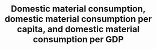 ---
actual_indicator_available: Personal Consumption Expenditure, Goods
actual_indicator_available_description: "Goods purchased by \u201Cpersons\u201D\u2014\
  that is, by households and by nonprofit institutions serving households (NPISHs)\u2014\
  who are resident in the United States."
comments_and_limitations: Values are nominal
computation_units: 'Domestic Material Consumption: Millions of Dollars, Per Capita:
  Dollars'
data_non_statistical: false
date_metadata_updated: '2017-10-20'
date_of_national_source_publication: 9/2017
goal_meta_link: http://unstats.un.org/sdgs/files/metadata-compilation/Metadata-Goal-12.pdf
graph: longitudinal
graph_title: US personal consumption expenditure (goods) per capita in millions of
  US dollars
graph_type: line
has_metadata: true
indicator: 12.2.2
indicator_definition: Domestic Material Consumption (DMC) is a standard material flow
  accounting (MFA) indicator and reports the apparent consumption of materials in
  a national economy. It is calculated as direct imports (IM) of material plus domestic
  extraction (DE) of materials minus direct exports (EX) of materials measured in
  metric tonnes. DMC measures the amount of materials that are used in economic processes.
  It does not include materials that are mobilized the process of domestic extraction
  but do not enter the economic process. DMC is based on official economic statistics
  and it requires some modelling to adapt the source data to the methodological requirements
  of the MFA. The accounting standard and accounting methods are set out in the EUROSTAT
  guidebooks for MFA accounts in the latest edition of 2013. MFA accounting is also
  part of the central framework of the System of integrated EnvironmentalEconomic
  Accounts (SEEA).
indicator_name: Domestic material consumption, domestic material consumption per capita,
  and domestic material consumption per GDP
indicator_sort_order: 12-02-02
indicator_variable: dmstc_mtrl_cnsmptn_pr_cpt
layout: indicator
method_of_computation: DMC reports the amount of materials that are used that are
  used in a national economy. DMC is a territorial (production side) indicator. DMC
  also presents the amount of material that needs to be handled within an economy,
  which is either added to material stocks of buildings and transport infrastructure
  or used to fuel the economy as material throughput. DMC describes the physical dimension
  of economic processes and interactions. It can also be interpreted as long-term
  waste equivalent. Per-capita DMC describes the average level of material use in
  an economy ' an environmental pressure indicator - and is also referred to as metabolic
  profile.
national_geographical_coverage: United States
periodicity: Annual
permalink: /12-2-2/
published: true
reporting_status: complete
scheduled_update_by_national_source: '2017-10-20'
sdg_goal: 12
source_active_1: true
source_agency_staff_email_1: Andrew.Craig@bea.gov
source_agency_staff_name_1: Andrew Craig
source_agency_survey_dataset_1: Total personal consumption expenditures (PCE) by state
  (millions of dollars)
source_notes_1: null
source_organisation_1: Total personal consumption expenditures (PCE) by state (millions
  of dollars)
source_title_1: null
source_url_1: http://www.bea.gov/iTable/iTableHtml.cfm?reqid=70&step=10&isuri=1&7003=1&7035=-1&7004=x&7005=-1&7006=00000&7036=-1&7001=61&7002=6&7090=70&7007=2015&7093=levels
target: By 2030, achieve the sustainable management and efficient use of natural resources.
target_id: '12.2'
time_period: 2000-2016
title: Domestic material consumption, domestic material consumption per capita, and
  domestic material consumption per GDP
un_custodial_agency: 'UNEP (Partnering Agencies: OECD)'
un_designated_tier: '1'
variable_description: null
variable_notes: null
---